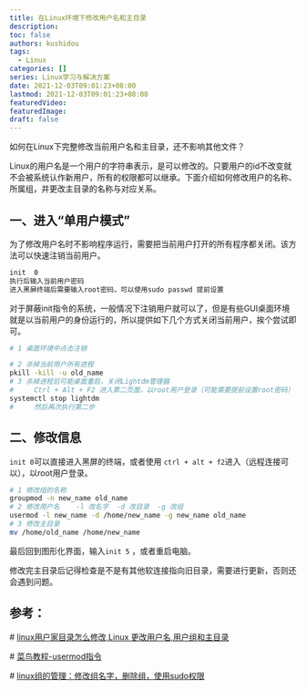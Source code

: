 ```yaml
---
title: 在Linux环境下修改用户名和主目录
description:
toc: false
authors: kushidou
tags: 
  - Linux
categories: []
series: Linux学习与解决方案
date: 2021-12-03T09:01:23+08:00
lastmod: 2021-12-03T09:01:23+08:00
featuredVideo:
featuredImage:
draft: false
---
```


如何在Linux下完整修改当前用户名和主目录，还不影响其他文件？

<!--more-->

Linux的用户名是一个用户的字符串表示，是可以修改的。只要用户的id不改变就不会被系统认作新用户，所有的权限都可以继承。下面介绍如何修改用户的名称、所属组，并更改主目录的名称与对应关系。

## 一、进入“单用户模式”

为了修改用户名时不影响程序运行，需要把当前用户打开的所有程序都关闭。该方法可以快速注销当前用户。

```bash
init  0
执行后输入当前用户密码
进入黑屏终端后需要输入root密码，可以使用sudo passwd 提前设置
```

对于屏蔽init指令的系统，一般情况下注销用户就可以了，但是有些GUI桌面环境就是以当前用户的身份运行的，所以提供如下几个方式关闭当前用户，挨个尝试即可。

```bash
# 1 桌面环境中点击注销

# 2 杀掉当前用户所有进程
pkill -kill -u old_name
# 3 杀掉进程后可能桌面重启，关闭Lightdm管理器
#     Ctrl + Alt + F2 进入第二页面，以root用户登录（可能需要提前设置root密码）
systemctl stop lightdm
#     然后再次执行第二步
```

##  二、修改信息

`init 0`可以直接进入黑屏的终端，或者使用 `ctrl + alt + f2`进入（远程连接可以），以root用户登录。

```bash
# 1 修改组的名称
groupmod -n new_name old_name
# 2 修改用户名    -l 改名字  -d 改目录  -g 改组
usermod -l new_name -d /home/new_name -g new_name old_name
# 3 修改主目录
mv /home/old_name /home/new_name
```

最后回到图形化界面，输入`init 5` ，或者重启电脑。

修改完主目录后记得检查是不是有其他软连接指向旧目录，需要进行更新，否则还会遇到问题。

## 参考：

\# [linux用户家目录怎么修改,Linux 更改用户名,用户组和主目录](https://blog.csdn.net/weixin_30016961/article/details/116543982)

\# [菜鸟教程-usermod指令](https://www.runoob.com/linux/linux-comm-usermod.html)

\# [linux组的管理：修改组名字，删除组，使用sudo权限](https://blog.csdn.net/weixin_40001125/article/details/88903115)